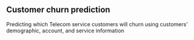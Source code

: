 ## Customer churn prediction
Predicting which Telecom service customers will churn using customers' demographic, account, and service information